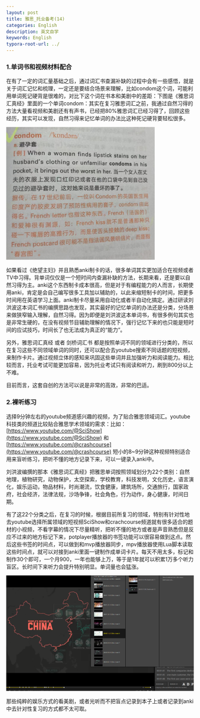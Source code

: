 ```yaml
---
layout: post
title: 雅思_托业备考(14)
categories: English
description: 英文自学
keywords: English
typora-root-url: ../
---
```


### 1.单词书和视频材料配合

在有了一定的词汇量基础之后，通过词汇书查漏补缺的过程中会有一些感悟，就是关于词汇记忆和梳理，一定还是要结合场景来理解，比如condom这个词，可能利用单词死记硬背是很难的，对比下这个词在书本和美剧中的差距：下图是《雅思词汇真经》里面的一个单词condom：其实在复习雅思词汇之前，我通过自然习得的方法大量看视频和美剧还有有声书，已经把80%雅思词汇已经习得了，回顾这些经历，其实可以发现，自然习得来记忆单词的办法比这种死记硬背要轻松很多。

![Typora_hojUwHdCSC](/images/posts/Typora_hojUwHdCSC-1676867996529-1.png)



如果看过《绝望主妇》并且熟悉anki制卡的话，很多单词其实更加适合在视频或者TV中习得。背单词仅仅是一个短时间内查漏补缺的方法，长期来看，还是要以自然习得为主。anki这个东西制卡成本很高，但是对于有编程能力的人而言，长期使用anki，肯定是会自己编写很多工具加以辅助的，以此来缩短制卡的时间，把更多时间用在英语学习上面。anki制卡尽量采用自动化或者半自动化搞定。通过研读刘洪波这本词汇书的编撰思路也发现，其实最好的记忆单词的办法还是分类，分场景来做狭窄输入理解，自然习得。因为即便是刘洪波这本单词书，有很多例句其实也是非常生硬的，在没有视频节目辅助理解的情况下，强行记忆下来的也只能是短时间的应试技巧，时间长了也无法成为真正的“能力”。

另外，雅思词汇真经 或者 剑桥词汇书 都是按照单词不同的领域进行分类的，所以在复习这些不同领域单词的同时，还可以配合去youtube搜索不同话题的短视频，来制作卡片。通过视频立体的感知来巩固这些单词并且加强听力和阅读能力。相比较而言，托业考试可能更加容易，因为托业考试只有阅读和听力，刷到800分以上不难。

目前而言，这套自创的方法可以说是非常的高效，非常的巴适。

### 2.裸听练习

选择9分钟左右的youtube频道感兴趣的视频，为了贴合雅思领域词汇。youtube科技类的频道比较贴合雅思学术领域的需求：比如：[https://www.youtube.com/@SciShow](https://www.youtube.com/@SciShow)    和   [https://www.youtube.com/@crashcourse](https://www.youtube.com/@crashcourse)   短小的8~9分钟这种视频特别适合用来盲听练习，把听不懂的地方记录下来，可以一键录入anki中。

刘洪波编撰的那本《雅思词汇真经》把雅思单词按照领域划分为22个类别：自然地理，植物研究，动物保护，太空探索，学校教育，科技发明，文化历史，语言演化，娱乐运动，物品材料，时尚潮流，饮食健康，建筑场所，交通旅行，国家政府，社会经济，法律法规，沙场争锋，社会角色，行为动作，身心健康，时间日期。

有了这22个分类之后，在复习的时候，根据目前所复习的领域，特别有针对性地去youtube选择所属领域的短视频SciShow和crachcourse频道就有很多适合的题材的小视频，不看字幕的情况下尽量精听，把听不懂的地方或者是声音熟悉但是反应不过来的地方标记下来，potplayer播放器的书签功能可以很容易做到这点。然后这些书签的时间点，可以做到和mvp播放器同步，mpv播放器使用Lua脚本读取这些时间点，就可以对接到anki里面一键制作成单词卡片。每天不用太多，标记和制作30个即可，一个月900，一年也能够上万，等于是1年就可以积累1万多个听力盲区。长时间下来听力会提升特别明显。单词量也会猛涨。

![PotPlayerMini64_654FLrkXyJ](./images/posts/PotPlayerMini64_654FLrkXyJ.png)

那些纯粹的娱乐方式的看美剧，或者光听而不把盲点记录到本子上或者记录到anki中去针对性复习的方式都不太可取。
